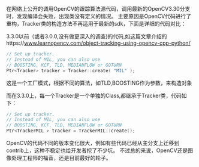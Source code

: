 在网络上公开的调用OpenCV的跟踪算法源代码，调用最新的OpenCV3.30分支时，发现编译会失败，出现类没有定义的情况。
主要原因是OpenCV代码进行了重构，Tracker类的构造方法不再适用于最新的sdk，下面是详细的代码对比：

3.3.0以前（或者3.0.0,没有做更深入的调查)的代码,如这篇文章介绍的https://www.learnopencv.com/object-tracking-using-opencv-cpp-python/
```C++
// Set up tracker. 
// Instead of MIL, you can also use 
// BOOSTING, KCF, TLD, MEDIANFLOW or GOTURN  
Ptr<Tracker> tracker = Tracker::create( "MIL" );
```
这是一个工厂模式，根据不同的算法，如TLD,BOOSTING作为参数，来构造对象

而在3.3.0上，每一个Tracker是一个单独的Class,都继承于Tracker类，代码如下：
```C++
// Set up tracker.
// Instead of MIL, you can also use
// BOOSTING, KCF, TLD, MEDIANFLOW or GOTURN
Ptr<TrackerMIL > tracker = TrackerMIL::create();
```

OpenCV的代码不同的版本变化很大，例如有些代码已经从主分支上迁移到contrib上，这种不稳定也给开发者挖了不少坑。
不过总的来说，OpenCV还是图像处理工程师的福音，还是目前最好的轮子。
